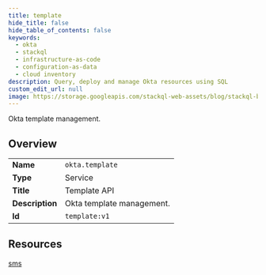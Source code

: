```yaml
---
title: template
hide_title: false
hide_table_of_contents: false
keywords:
  - okta
  - stackql
  - infrastructure-as-code
  - configuration-as-data
  - cloud inventory
description: Query, deploy and manage Okta resources using SQL
custom_edit_url: null
image: https://storage.googleapis.com/stackql-web-assets/blog/stackql-blog-post-featured-image.png
---
```

Okta template management.  
    

## Overview
<table><tbody>
<tr><td><b>Name</b></td><td><code>okta.template</code></td></tr>
<tr><td><b>Type</b></td><td>Service</td></tr>
<tr><td><b>Title</b></td><td>Template API</td></tr>
<tr><td><b>Description</b></td><td>Okta template management.</td></tr>
<tr><td><b>Id</b></td><td><code>template:v1</code></td></tr>
</tbody></table>

## Resources
<div class="row">
<div class="providerDocColumn">
<a href="/providers/okta/template/sms/">sms</a><br />
</div>
<div class="providerDocColumn">
</div>
</div>
